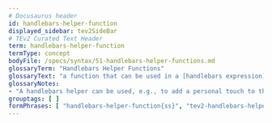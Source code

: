 ```yaml
---
# Docusaurus header
id: handlebars-helper-function
displayed_sidebar: tev2SideBar
# TEv2 Curated Text Header
term: handlebars-helper-function
termType: concept
bodyFile: /specs/syntax/51-handlebars-helper-functions.md
glossaryTerm: "Handlebars Helper Functions"
glossaryText: "a function that can be used in a [handlebars expression](https://handlebarsjs.com/guide/expressions.html) to manipulate or format the data before displaying it within a template."
glossaryNotes:
- "A handlebars helper can be used, e.g., to add a personal touch to the way information is presented, making it possible to tailor the output to fit specific needs or preferences."
grouptags: [ ]
formPhrases: [ "handlebars-helper-function{ss}", "tev2-handlebars-helper-function{ss}", "helper-function{ss}", "tev2-helper-function{ss}" ]
---
```

